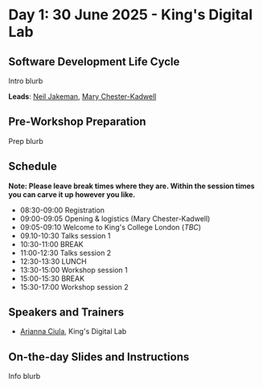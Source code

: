 # Day 1: 30 June 2025 - King's Digital Lab

## Software Development Life Cycle

Intro blurb

**Leads**: [Neil Jakeman](https://kdl.kcl.ac.uk/about/people/neil-jakeman/), [Mary Chester-Kadwell](https://kdl.kcl.ac.uk/about/people/mary-chester-kadwell/)

## Pre-Workshop Preparation

Prep blurb

## Schedule

**Note: Please leave break times where they are. Within the session times you can carve it up however you like.**

- 08:30-09:00 Registration
- 09:00-09:05 Opening & logistics (Mary Chester-Kadwell)
- 09:05-09:10 Welcome to King's College London (_TBC_)
- 09.10-10:30 Talks session 1
- 10:30-11:00 BREAK
- 11:00-12:30 Talks session 2
- 12:30-13:30 LUNCH
- 13:30-15:00 Workshop session 1
- 15:00-15:30 BREAK
- 15:30-17:00 Workshop session 2

## Speakers and Trainers

- [Arianna Ciula](https://kdl.kcl.ac.uk/about/people/arianna-ciula/), King's Digital Lab

## On-the-day Slides and Instructions

Info blurb